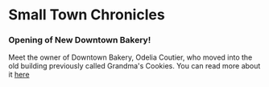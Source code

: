 <!DOCTYPE html>
  <html>
    <head>
      <h1> Small Town Chronicles </h1>
    </head>
    <body>
      <h3> Opening of New Downtown Bakery! </h1>
        <p> Meet the owner of Downtown Bakery, Odelia Coutier, who moved into the old building previously called Grandma's Cookies. You can read more about it <a href="">here</a></p>
    </body>
  </html>
